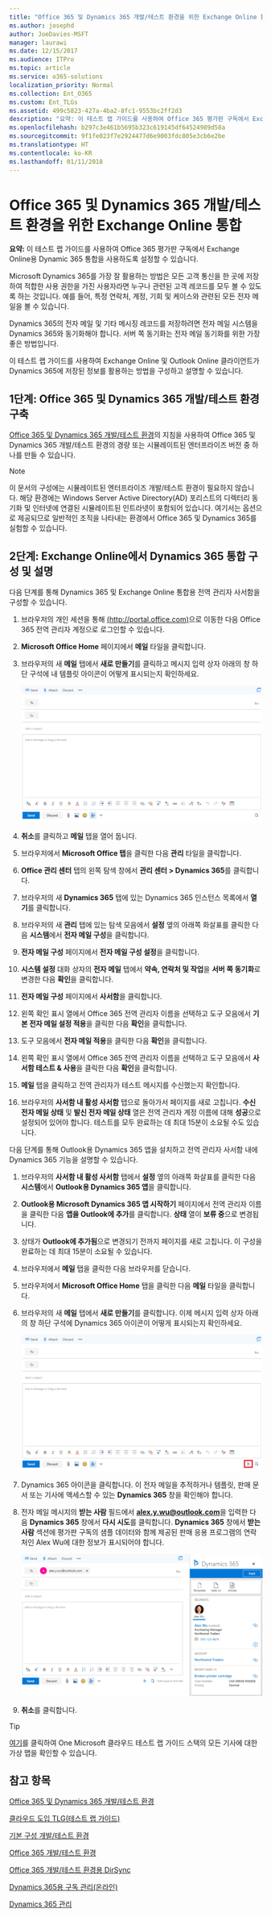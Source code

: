 ```yaml
---
title: "Office 365 및 Dynamics 365 개발/테스트 환경을 위한 Exchange Online 통합"
ms.author: josephd
author: JoeDavies-MSFT
manager: laurawi
ms.date: 12/15/2017
ms.audience: ITPro
ms.topic: article
ms.service: o365-solutions
localization_priority: Normal
ms.collection: Ent_O365
ms.custom: Ent_TLGs
ms.assetid: 499c5823-427a-4ba2-8fc1-9553bc2ff2d3
description: "요약: 이 테스트 랩 가이드를 사용하여 Office 365 평가판 구독에서 Exchange Online용 Dynamic 365 통합을 사용하도록 설정할 수 있습니다."
ms.openlocfilehash: b297c3e461b5695b323c619145df64524989d58a
ms.sourcegitcommit: 9f1fe023f7e2924477d6e9003fdc805e3cb6e2be
ms.translationtype: HT
ms.contentlocale: ko-KR
ms.lasthandoff: 01/11/2018
---
```

# <a name="exchange-online-integration-for-your-office-365-and-dynamics-365-devtest-environment"></a>Office 365 및 Dynamics 365 개발/테스트 환경을 위한 Exchange Online 통합

 **요약:** 이 테스트 랩 가이드를 사용하여 Office 365 평가판 구독에서 Exchange Online용 Dynamic 365 통합을 사용하도록 설정할 수 있습니다.
  
Microsoft Dynamics 365를 가장 잘 활용하는 방법은 모든 고객 통신을 한 곳에 저장하여 적합한 사용 권한을 가진 사용자라면 누구나 관련된 고객 레코드를 모두 볼 수 있도록 하는 것입니다. 예를 들어, 특정 연락처, 계정, 기회 및 케이스와 관련된 모든 전자 메일을 볼 수 있습니다.
  
Dynamics 365의 전자 메일 및 기타 메시징 레코드를 저장하려면 전자 메일 시스템을 Dynamics 365와 동기화해야 합니다. 서버 쪽 동기화는 전자 메일 동기화를 위한 가장 좋은 방법입니다.
  
이 테스트 랩 가이드를 사용하여 Exchange Online 및 Outlook Online 클라이언트가 Dynamics 365에 저장된 정보를 활용하는 방법을 구성하고 설명할 수 있습니다. 
  
## <a name="phase-1-build-out-the-office-365-and-dynamics-365-devtest-environment"></a>1단계: Office 365 및 Dynamics 365 개발/테스트 환경 구축

[Office 365 및 Dynamics 365 개발/테스트 환경](office-365-and-dynamics-365-dev-test-environment.md)의 지침을 사용하여 Office 365 및 Dynamics 365 개발/테스트 환경의 경량 또는 시뮬레이트된 엔터프라이즈 버전 중 하나를 만들 수 있습니다.
  
> [!NOTE]
> 이 문서의 구성에는 시뮬레이트된 엔터프라이즈 개발/테스트 환경이 필요하지 않습니다. 해당 환경에는 Windows Server Active Directory(AD) 포리스트의 디렉터리 동기화 및 인터넷에 연결된 시뮬레이트된 인트라넷이 포함되어 있습니다. 여기서는 옵션으로 제공되므로 일반적인 조직을 나타내는 환경에서 Office 365 및 Dynamics 365를 실험할 수 있습니다. 
  
## <a name="phase-2-configure-and-demonstrate-dynamics-365-integration-in-exchange-online"></a>2단계: Exchange Online에서 Dynamics 365 통합 구성 및 설명

다음 단계를 통해 Dynamics 365 및 Exchange Online 통합용 전역 관리자 사서함을 구성할 수 있습니다.
  
1. 브라우저의 개인 세션을 통해 [(http://portal.office.com)]((http://portal.office.com))으로 이동한 다음 Office 365 전역 관리자 계정으로 로그인할 수 있습니다.
    
2. **Microsoft Office Home** 페이지에서 **메일** 타일을 클릭합니다.
    
3. 브라우저의 새 **메일** 탭에서 **새로 만들기**를 클릭하고 메시지 입력 상자 아래의 창 하단 구석에 내 템플릿 아이콘이 어떻게 표시되는지 확인하세요.
    
     ![Dynamics 365와 통합되지 않은 비어 있는 새 전자 메일 메시지입니다.](images/879b54fd-a68f-4581-9f89-d5050df6f4de.png)
  
4. **취소**를 클릭하고 **메일** 탭을 열어 둡니다.
    
5. 브라우저에서 **Microsoft Office 탭**을 클릭한 다음 **관리** 타일을 클릭합니다.
    
6. **Office 관리 센터** 탭의 왼쪽 탐색 창에서 **관리 센터 > Dynamics 365**를 클릭합니다.
    
7. 브라우저의 새 **Dynamics 365** 탭에 있는 Dynamics 365 인스턴스 목록에서 **열기**를 클릭합니다.
    
8. 브라우저의 새 **관리** 탭에 있는 탐색 모음에서 **설정** 옆의 아래쪽 화살표를 클릭한 다음 **시스템**에서 **전자 메일 구성**을 클릭합니다.
    
9.  **전자 메일 구성** 페이지에서 **전자 메일 구성 설정**을 클릭합니다.
    
10. **시스템 설정** 대화 상자의 **전자 메일** 탭에서 **약속, 연락처 및 작업**을 **서버 쪽 동기화**로 변경한 다음 **확인**을 클릭합니다.
    
11. **전자 메일 구성** 페이지에서 **사서함**을 클릭합니다.
    
12. 왼쪽 확인 표시 열에서 Office 365 전역 관리자 이름을 선택하고 도구 모음에서 **기본 전자 메일 설정 적용**을 클릭한 다음 **확인**을 클릭합니다.
    
13. 도구 모음에서 **전자 메일 적용**을 클릭한 다음 **확인**을 클릭합니다.
    
14. 왼쪽 확인 표시 열에서 Office 365 전역 관리자 이름을 선택하고 도구 모음에서 **사서함 테스트 &amp; 사용**을 클릭한 다음 **확인**을 클릭합니다.
    
15. **메일** 탭을 클릭하고 전역 관리자가 테스트 메시지를 수신했는지 확인합니다.
    
16. 브라우저의 **사서함 내 활성 사서함** 탭으로 돌아가서 페이지를 새로 고칩니다. **수신 전자 메일 상태** 및 **발신 전자 메일 상태** 열은 전역 관리자 계정 이름에 대해 **성공**으로 설정되어 있어야 합니다. 테스트를 모두 완료하는 데 최대 15분이 소요될 수도 있습니다.
    
다음 단계를 통해 Outlook용 Dynamics 365 앱을 설치하고 전역 관리자 사서함 내에 Dynamics 365 기능을 설명할 수 있습니다.
  
1. 브라우저의 **사서함 내 활성 사서함** 탭에서 **설정** 옆의 아래쪽 화살표를 클릭한 다음 **시스템**에서 **Outlook용 Dynamics 365 앱**을 클릭합니다.
    
2. **Outlook용 Microsoft Dynamics 365 앱 시작하기** 페이지에서 전역 관리자 이름을 클릭한 다음 **앱을 Outlook에 추가**를 클릭합니다. **상태** 열이 **보류 중**으로 변경됩니다.
    
3. 상태가 **Outlook에 추가됨**으로 변경되기 전까지 페이지를 새로 고칩니다. 이 구성을 완료하는 데 최대 15분이 소요될 수 있습니다.
    
4. 브라우저에서 **메일** 탭을 클릭한 다음 브라우저를 닫습니다.
    
5. 브라우저에서 **Microsoft Office Home** 탭을 클릭한 다음 **메일** 타일을 클릭합니다.
    
6. 브라우저의 새 **메일** 탭에서 **새로 만들기**를 클릭합니다. 이제 메시지 입력 상자 아래의 창 하단 구석에 Dynamics 365 아이콘이 어떻게 표시되는지 확인하세요.
    
     ![Dynamics 365와 통합된 비어 있는 새 전자 메일 메시지로, 새 아이콘을 표시합니다.](images/ecb822e1-45fe-4481-99a1-294317d1d2de.png)
  
7. Dynamics 365 아이콘을 클릭합니다. 이 전자 메일을 추적하거나 템플릿, 판매 문서 또는 기사에 액세스할 수 있는 **Dynamics 365** 창을 확인해야 합니다.
    
8. 전자 메일 메시지의 **받는 사람** 필드에서 **alex.y.wu@outlook.com**을 입력한 다음 **Dynamics 365** 창에서 **다시 시도**를 클릭합니다. **Dynamics 365** 창에서 **받는 사람** 섹션에 평가판 구독의 샘플 데이터와 함께 제공된 판매 응용 프로그램의 연락처인 Alex Wu에 대한 정보가 표시되어야 합니다.
    
     ![Dynamics 365에 저장된 판매 연락처에 대한 Dynamics 365 정보 창입니다.](images/a010fa5f-3f1b-47d4-ab5e-d00d85a24a3f.png)
  
9. **취소**를 클릭합니다.

> [!TIP]
> [여기]((http://aka.ms/catlgstack))를 클릭하여 One Microsoft 클라우드 테스트 랩 가이드 스택의 모든 기사에 대한 가상 맵을 확인할 수 있습니다.
    
## <a name="see-also"></a>참고 항목

[Office 365 및 Dynamics 365 개발/테스트 환경](office-365-and-dynamics-365-dev-test-environment.md)
  
[클라우드 도입 TLG(테스트 랩 가이드)](cloud-adoption-test-lab-guides-tlgs.md)
  
[기본 구성 개발/테스트 환경](base-configuration-dev-test-environment.md)
  
[Office 365 개발/테스트 환경](office-365-dev-test-environment.md)
  
[Office 365 개발/테스트 환경용 DirSync](dirsync-for-your-office-365-dev-test-environment.md)

[Dynamics 365용 구독 관리(온라인)]((https://technet.microsoft.com/library/jj679903.aspx))
  
[Dynamics 365 관리]((https://technet.microsoft.com/library/dn531101.aspx))


